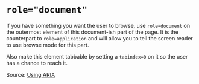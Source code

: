 # `role="document"`

If you have something you want the user to browse, use `role=document` on the outermost element of this document-ish part of the page. It is the counterpart to `role=application` and will allow you to tell the screen reader to use browse mode for this part. 

Also make this element tabbable by setting a `tabindex=0` on it so the user has a chance to reach it.

Source: [Using ARIA](https://www.w3.org/TR/using-aria/#using-application)